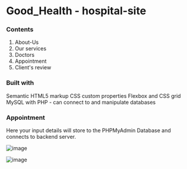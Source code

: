 # Good_Health - hospital-site

### Contents
1) About-Us
2) Our services
3) Doctors
4) Appointment
5) Client's review

### Built with
Semantic HTML5 markup
CSS custom properties
Flexbox and CSS grid
MySQL with PHP - can connect to and manipulate databases 

### Appointment 
Here your input details will store to the PHPMyAdmin Database and connects to backend server.

![image](https://github.com/krithika1707/hospital-site/assets/101324307/d6d1a91d-b15a-4706-9bcd-00c13186353b)

![image](https://github.com/krithika1707/hospital-site/assets/101324307/5ba50f99-8d55-43a6-8e08-0d2efb1b9495)

